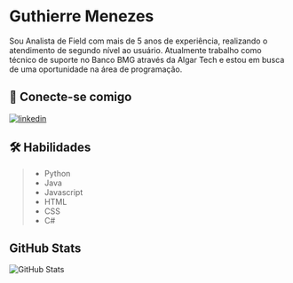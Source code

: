 # Guthierre Menezes
Sou Analista de Field com mais de 5 anos de experiência, realizando o atendimento de segundo nível ao usuário. Atualmente trabalho como técnico de suporte no Banco BMG através da Algar Tech e estou em busca de uma oportunidade na área de programação.

## 🔗 Conecte-se comigo
[![linkedin](https://img.shields.io/badge/linkedin-0A66C2?style=for-the-badge&logo=linkedin&logoColor)](https://www.linkedin.com/in/guthierre-barbosa-menezes-775439122/)

## 🛠 Habilidades
> - Python
> - Java
> - Javascript
> - HTML
> - CSS
> - C#


## GitHub Stats
![GitHub Stats](https://github-readme-stats.vercel.app/api?username=guthi&show_icons=true&hide_title=true&hide=stars&cache_seconds=86400&theme=midnight-purple)

